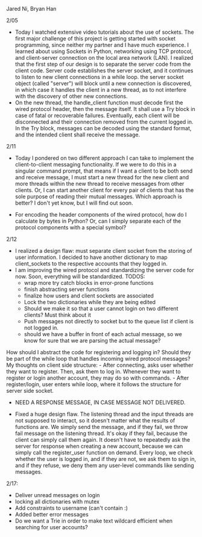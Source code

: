 Jared Ni, Bryan Han

2/05
- Today I watched extensive video tutorials about the use of sockets. The first major challenge of this project is getting started with socket programming, since neither my partner and I have much experience. I learned about using Sockets in Python, networking using TCP protocol, and client-server connection on the local area network (LAN). I realized that the first step of our design is to separate the server code from the client code. Server code establishes the server socket, and it continues to listen to new client connections in a while loop. the server socket object (called "server") will block until a new connection is discovered, in which case it handles the client in a new thread, as to not interfere with the discovery of other new connections. 
- On the new thread, the handle_client function must decode first the wired protocol header, then the message itself. It shall use a Try block in case of fatal or recoverable failures. Eventually, each client will be disconnected and their connection removed from the current logged in. In the Try block, messages can be decoded using the standard format, and the intended client shall receive the message. 


2/11
- Today I pondered on two different approach I can take to implement the client-to-client messaging functionality. If we were to do this in a singular command prompt, that means if I want a client to be both send and receive message, I must start a new thread for the new client and more threads within the new thread to receive messages from other clients. Or, I can start another client for every pair of clients that has the sole purpose of reading their mutual messages. Which approach is better? I don't yet know, but I will find out soon. 


- For encoding the header components of the wired protocol, how do I calculate by bytes in Python? Or, can I simply separate each of the protocol components with a special symbol? 


2/12 
- I realized a design flaw: must separate client socket from the storing of user information. I decided to have another dictionary to map client_sockets to the respective accounts that they logged in. 
- I am improving the wired protocol and standardizing the server code for now. Soon, everything will be standardized. 
TODOS: 
    - wrap more try catch blocks in error-prone functions
    - finish abstracting server functions
    - finalize how users and client sockets are associated
    - Lock the two dictionaries while they are being edited
    - Should we make it so that a user cannot login on two different clients? Must think about it
    - Push messages not directly to socket but to the queue list if client is not logged in. 
    - should we have a buffer in front of each actual message, so we know for sure that we are parsing the actual message? 

How should I abstract the code for registering and logging in? Should they be part of the while loop that handles incoming wired protocol messages? 
My thoughts on client side structure: 
    - After connecting, asks user whether they want to register. Then, ask them to log in. Whenever they want to register or login another account, they may do so with commands. 
    - After register/login, user enters while loop, where it follows the structure for server side socket.


- NEED A RESPONSE MESSAGE, IN CASE MESSAGE NOT DELIVERED. 


- Fixed a huge design flaw. The listening thread and the input threads are not supposed to interact, so it doesn't matter what the results of functions are. We simply send the message, and if they fail, we throw fail message on the listening thread. It's okay if they fail, because the client can simply call them again. It doesn't have to repeatedly ask the server for response when creating a new account, because we can simply call the register_user function on demand. Every loop, we check whether the user is logged in, and if they are not, we ask them to sign in, and if they refuse, we deny them any user-level commands like sending messages. 


2/17: 
- Deliver unread messages on login
- locking all dictionaries with mutex
- Add constraints to username (can't contain :)
- Added better error messages
- Do we want a Trie in order to make text wildcard efficient when searching for user accounts? 